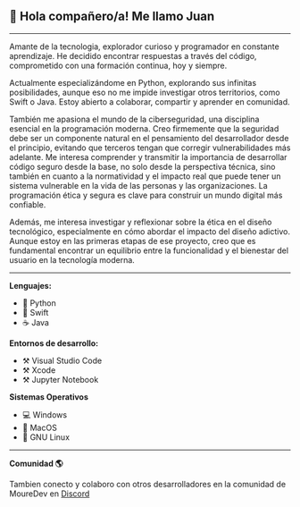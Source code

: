 ## 👋 Hola compañero/a! Me llamo Juan

---

Amante de la tecnologia, explorador curioso y programador en constante aprendizaje. He decidido encontrar respuestas a través del código, comprometido con una formación continua, hoy y siempre. 

Actualmente especializándome en Python, explorando sus infinitas posibilidades, aunque eso no me impide investigar otros territorios, como Swift o Java. Estoy abierto a colaborar, compartir y aprender en comunidad.

También me apasiona el mundo de la ciberseguridad, una disciplina esencial en la programación moderna. Creo firmemente que la seguridad debe ser un componente natural en el pensamiento del desarrollador desde el principio, evitando que terceros tengan que corregir vulnerabilidades más adelante. Me interesa comprender y transmitir la importancia de desarrollar código seguro desde la base, no solo desde la perspectiva técnica, sino también en cuanto a la normatividad y el impacto real que puede tener un sistema vulnerable en la vida de las personas y las organizaciones. La programación ética y segura es clave para construir un mundo digital más confiable.

Además, me interesa investigar y reflexionar sobre la ética en el diseño tecnológico, especialmente en cómo abordar el impacto del diseño adictivo. Aunque estoy en las primeras etapas de ese proyecto, creo que es fundamental encontrar un equilibrio entre la funcionalidad y el bienestar del usuario en la tecnología moderna.

---

**Lenguajes:**

* 🐍 Python
* 🍏 Swift
* ☕️ Java

**Entornos de desarrollo:**

* ⚒️ Visual Studio Code
* ⚒️ Xcode
* ⚒️ Jupyter Notebook

**Sistemas Operativos**

* 💻 Windows
* 🍎 MacOS
* 🐧 GNU Linux

---

**Comunidad 🌎**

Tambien conecto y colaboro con otros desarrolladores en la comunidad de MoureDev en [Discord](https://discord.com/invite/mouredev)



